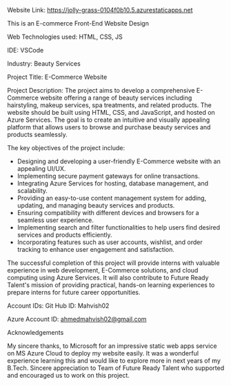 Website Link: https://jolly-grass-0104f0b10.5.azurestaticapps.net

This is an E-commerce Front-End Website Design

Web Technologies used: HTML, CSS, JS

IDE: VSCode

Industry: Beauty Services

Project Title: E-Commerce Website 

Project Description: The project aims to develop a comprehensive E-Commerce website offering a range of beauty services including hairstyling, makeup services, spa treatments, and related products. The website should be built using HTML, CSS, and JavaScript, and hosted on Azure Services. The goal is to create an intuitive and visually appealing platform that allows users to browse and purchase beauty services and products seamlessly.

The key objectives of the project include:

- Designing and developing a user-friendly E-Commerce website with an appealing UI/UX.
- Implementing secure payment gateways for online transactions.
- Integrating Azure Services for hosting, database management, and scalability.
- Providing an easy-to-use content management system for adding, updating, and managing beauty services and products.
- Ensuring compatibility with different devices and browsers for a seamless user experience.
- Implementing search and filter functionalities to help users find desired services and products efficiently.
- Incorporating features such as user accounts, wishlist, and order tracking to enhance user engagement and satisfaction.

The successful completion of this project will provide interns with valuable experience in web development, E-Commerce solutions, and cloud computing using Azure Services. It will also contribute to Future Ready Talent's mission of providing practical, hands-on learning experiences to prepare interns for future career opportunities.

Account IDs:
Git Hub ID: Mahvish02

Azure Account ID: ahmedmahvish02@gmail.com


Acknowledgements

My sincere thanks, to Microsoft for an impressive static web apps service on MS Azure Cloud to deploy my website easily. It was a wonderful experience learning this and would like to explore more in next years of my B.Tech. Sincere appreciation to Team of Future Ready Talent who supported and encouraged us to work on this project.
